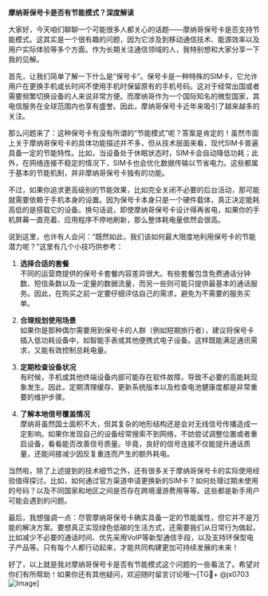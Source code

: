 **摩纳哥保号卡是否有节能模式？深度解读**

大家好，今天咱们聊聊一个可能很多人都关心的话题——摩纳哥保号卡是否支持节能模式。这其实是一个很有趣的问题，因为它涉及到移动通信技术、能源效率以及用户实际体验等多个方面。作为长期关注通信领域的人，我特别想和大家分享一下我的见解。

首先，让我们简单了解一下什么是“保号卡”。保号卡是一种特殊的SIM卡，它允许用户在更换手机或长时间不使用手机时保留原有的手机号码。这对于经常出国或者需要频繁切换设备的人来说非常方便。而摩纳哥作为一个国际知名的微型国家，其电信服务在全球范围内也享有盛誉。因此，摩纳哥保号卡近年来吸引了越来越多的关注。

那么问题来了：这种保号卡有没有所谓的“节能模式”呢？答案是肯定的！虽然市面上关于摩纳哥保号卡的具体功能描述并不多，但从技术层面来看，现代SIM卡普遍具备一定的节能特性。比如，当设备处于休眠状态时，SIM卡会自动降低功耗；此外，在网络连接不稳定的情况下，SIM卡也会优化数据传输以节省电力。这些都属于基本的节能机制，并非摩纳哥保号卡独有的功能。

不过，如果你追求更高级别的节能效果，比如完全关闭不必要的后台活动，那可能就需要依赖于手机本身的设置。因为保号卡本身只是一个硬件载体，真正决定能耗高低的是搭载它的设备。换句话说，即使摩纳哥保号卡设计得再省电，如果你的手机屏幕一直亮着、应用程序不停地刷新，那么整体耗电量依然会很高。

说到这里，也许有人会问：“既然如此，我们该如何最大限度地利用保号卡的节能潜力呢？”这里有几个小技巧供参考：

1. **选择合适的套餐**  
   不同的运营商提供的保号卡套餐内容差异很大。有些套餐包含免费通话分钟数、短信条数以及一定量的数据流量，而另一些则可能只提供最基本的通话服务。因此，在购买之前一定要仔细评估自己的需求，避免为不需要的服务买单。

2. **合理规划使用场景**  
   如果你是那种偶尔需要用到保号卡的人群（例如短期旅行者），建议将保号卡插入低功耗设备中，如智能手表或其他便携式电子设备。这样既能满足通讯需求，又能有效控制总耗电量。

3. **定期检查设备状况**  
   有时候，手机或其他终端设备内部可能存在软件故障，导致不必要的高能耗现象发生。因此，定期清理缓存、更新系统版本以及检查电池健康度都是非常重要的维护步骤。

4. **了解本地信号覆盖情况**  
   摩纳哥虽然国土面积不大，但其复杂的地形结构还是会对无线信号传播造成一定影响。如果你发现自己的设备经常搜索不到网络，不妨尝试调整位置或者重启设备，看看能否改善信号质量。毕竟，良好的信号连接不仅能提升通话质量，还能间接减少因反复重连而产生的额外耗电。

当然啦，除了上述提到的技术细节之外，还有很多关于摩纳哥保号卡的实际使用经验值得探讨。比如，如何通过官方渠道申请更换新的SIM卡？如何处理过期未使用的号码？以及不同国家和地区之间是否存在跨境漫游费用等等。这些都是新手用户可能会遇到的问题。

最后，我想强调一点：尽管摩纳哥保号卡确实具备一定的节能属性，但它并不是万能的解决方案。要想真正实现绿色低碳的生活方式，还需要我们从日常行为做起，比如减少不必要的通话时间、优先采用VoIP等新型通信手段，以及支持环保型电子产品等。只有每个人都行动起来，才能共同构建更加可持续发展的未来！

好了，以上就是我对摩纳哥保号卡是否有节能模式这个问题的一些看法了。希望对你们有所帮助！如果你还有其他疑问，欢迎随时留言讨论哦～[TG💪+ @jx0703 ![Image](https://github.com/user-attachments/assets/dbca1d08-cadb-493c-b0ec-ad6f7a83f270)]